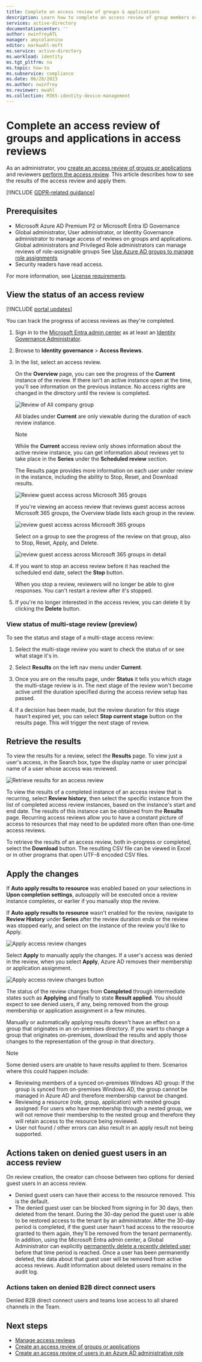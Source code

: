 ```yaml
---
title: Complete an access review of groups & applications
description: Learn how to complete an access review of group members or application access in Microsoft Entra access reviews.
services: active-directory
documentationcenter: ''
author: owinfreyATL
manager: amycolannino
editor: markwahl-msft
ms.service: active-directory
ms.workload: identity
ms.tgt_pltfrm: na
ms.topic: how-to
ms.subservice: compliance
ms.date: 06/28/2023
ms.author: owinfrey
ms.reviewer: mwahl
ms.collection: M365-identity-device-management
---
```

 
# Complete an access review of groups and applications in access reviews
 
As an administrator, you [create an access review of groups or applications](create-access-review.md) and reviewers [perform the access review](perform-access-review.md). This article describes how to see the results of the access review and apply them.
 
[!INCLUDE [GDPR-related guidance](../../../includes/gdpr-intro-sentence.md)]
 
## Prerequisites
 
- Microsoft Azure AD Premium P2 or Microsoft Entra ID Governance
- Global administrator, User administrator, or Identity Governance administrator to manage access of reviews on groups and applications. Global administrators and Privileged Role administrators can manage reviews of role-assignable groups See [Use Azure AD groups to manage role assignments](../roles/groups-concept.md)
- Security readers have read access.
 
For more information, see [License requirements](access-reviews-overview.md#license-requirements).

 
## View the status of an access review
 
[!INCLUDE [portal updates](~/articles/active-directory/includes/portal-update.md)]

You can track the progress of access reviews as they're completed.
 
1. Sign in to the [Microsoft Entra admin center](https://entra.microsoft.com) as at least an [Identity Governance Administrator](../roles/permissions-reference.md#identity-governance-administrator).

1. Browse to **Identity governance** > **Access Reviews**.
 
1. In the list, select an access review.
 
    On the **Overview** page, you can see the progress of the **Current** instance of the review. If there isn't an active instance open at the time, you'll see information on the previous instance. No access rights are changed in the directory until the review is completed.
 
     ![Review of All company group](./media/complete-access-review/all-company-group.png)
 
    All blades under **Current** are only viewable during the duration of each review instance. 
    > [!NOTE]
    > While the **Current** access review only shows information about the active review instance, you can get information about reviews yet to take place in the **Series** under the **Scheduled review** section.
 
    The Results page provides more information on each user under review in the instance, including the ability to Stop, Reset, and Download results.
 
    ![Review guest access across Microsoft 365 groups](./media/complete-access-review/all-company-group-results.png)
 
    If you're viewing an access review that reviews guest access across Microsoft 365 groups, the Overview blade lists each group in the review. 
   
    ![review guest access across Microsoft 365 groups](./media/complete-access-review/review-guest-access-across-365-groups.png)
 
    Select on a group to see the progress of the review on that group, also to Stop, Reset, Apply, and Delete.
 
   ![review guest access across Microsoft 365 groups in detail](./media/complete-access-review/progress-group-review.png)
 
1. If you want to stop an access review before it has reached the scheduled end date, select the **Stop** button.
 
    When you stop a review, reviewers will no longer be able to give responses. You can't restart a review after it's stopped.
 
1. If you're no longer interested in the access review, you can delete it by clicking the **Delete** button.
 
### View status of multi-stage review (preview)

To see the status and stage of a multi-stage access review:

1. Select the multi-stage review you want to check the status of or see what stage it's in.
 
1. Select **Results** on the left nav menu under **Current**.

1. Once you are on the results page, under **Status** it tells you which stage the multi-stage review is in. The next stage of the review won't become active until the duration specified during the access review setup has passed. 

1. If a decision has been made, but the review duration for this stage hasn't expired yet, you can select **Stop current stage** button on the results page. This will trigger the next stage of review.

## Retrieve the results
 
To view the results for a review, select the **Results** page. To view just a user's access, in the Search box, type the display name or user principal name of a user whose access was reviewed.
 
![Retrieve results for an access review](./media/complete-access-review/retrieve-results.png) 
 
To view the results of a completed instance of an access review that is recurring, select **Review history**, then select the specific instance from the list of completed access review instances, based on the instance's start and end date. The results of this instance can be obtained from the **Results** page. Recurring access reviews allow you to have a constant picture of access to resources that may need to be updated more often than one-time access reviews.
 
To retrieve the results of an access review, both in-progress or completed, select the **Download** button. The resulting CSV file can be viewed in Excel or in other programs that open UTF-8 encoded CSV files.

## Apply the changes
 
If **Auto apply results to resource** was enabled based on your selections in **Upon completion settings**, autoapply will be executed once a review instance completes, or earlier if you manually stop the review.
 
If **Auto apply results to resource** wasn't enabled for the review, navigate to **Review History** under **Series** after the review duration ends or the review was stopped early, and select on the instance of the review you’d like to Apply.
 
![Apply access review changes](./media/complete-access-review/apply-changes.png)
 
Select **Apply** to manually apply the changes. If a user's access was denied in the review, when you select **Apply**, Azure AD removes their membership or application assignment.
 
![Apply access review changes button](./media/complete-access-review/apply-changes-button.png)
 
The status of the review changes from **Completed** through intermediate states such as **Applying** and finally to state **Result applied**. You should expect to see denied users, if any, being removed from the group membership or application assignment in a few minutes.
 
Manually or automatically applying results doesn't have an effect on a group that originates in an on-premises directory. If you want to change a group that originates on-premises, download the results and apply those changes to the representation of the group in that directory.

> [!NOTE]
> Some denied users are unable to have results applied to them. Scenarios where this could happen include:
> - Reviewing members of a synced on-premises Windows AD group: If the group is synced from on-premises  Windows AD, the group cannot be managed in Azure AD and therefore membership cannot be changed.
> - Reviewing a resource (role, group, application) with nested groups assigned: For users who have membership through a nested group, we will not remove their membership to the nested group and therefore they will retain access to the resource being reviewed.
> - User not found / other errors can also result in an apply result not being supported.
 
## Actions taken on denied guest users in an access review
 
On review creation, the creator can choose between two options for denied guest users in an access review. 
 - Denied guest users can have their access to the resource removed. This is the default.
 - The denied guest user can be blocked from signing in for 30 days, then deleted from the tenant. During the 30-day period the guest user is able to be restored access to the tenant by an administrator. After the 30-day period is completed, if the guest user hasn't had access to the resource granted to them again, they'll be removed from the tenant permanently. In addition, using the Microsoft Entra admin center, a Global Administrator can explicitly [permanently delete a recently deleted user](../fundamentals/users-restore.md) before that time period is reached. Once a user has been permanently deleted, the data about that guest user will be removed from active access reviews. Audit information about deleted users remains in the audit log.
 
### Actions taken on denied B2B direct connect users

Denied B2B direct connect users and teams lose access to all shared channels in the Team.

## Next steps
 
- [Manage access reviews](manage-access-review.md) 
- [Create an access review of groups or applications](create-access-review.md)
- [Create an access review of users in an Azure AD administrative role](../privileged-identity-management/pim-create-roles-and-resource-roles-review.md)
